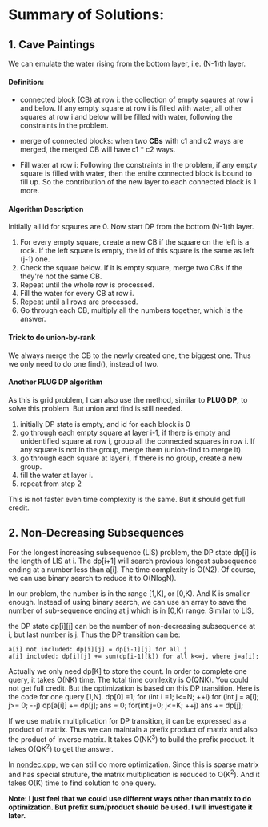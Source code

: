 # Summary of Solutions:

## 1.  Cave Paintings
We can emulate the water rising from the bottom layer, i.e. (N-1)th layer.

#### Definition: 
- connected block (CB) at row i: the collection of empty sqaures at row i and below.  If any empty square at row i is filled with water, all other squares at row i and below will be filled with water, following the constraints in the problem.

- merge of connected blocks: when two **CBs** with c1 and c2 ways are merged, the merged CB will have c1 * c2 ways.

- Fill water at row i: Following the constraints in the problem, if any empty square is filled with water, then the entire connected block is bound to fill up. So the contribution of the new layer to each connected block is 1 more.

#### Algorithm Description

Initially all id for sqaures are 0.  Now start DP from the bottom (N-1)th layer.

1. For every empty square, create a new CB if the square on the left is a rock. If the left square is empty, the id of this square is the same as left (j-1) one.
2. Check the square below.  If it is empty square, merge two CBs if the they're not the same CB.
3. Repeat until the whole row is processed.
4. Fill the water for every CB at row i.
5. Repeat until all rows are processed.
6. Go through each CB, multiply all the numbers together, which is the answer.


#### Trick to do union-by-rank

We always merge the CB to the newly created one, the biggest one.  Thus we only need to do one find(), instead of two.

#### Another PLUG DP algorithm

As this is grid problem, I can also use the method, similar to **PLUG DP**, to solve this problem. But union and find is still needed.
1. initially DP state is empty, and id for each block is 0
2. go through each empty square at layer i-1, if there is empty and unidentified square at row i, group all the connected squares in row i.  If any square is not in the group, merge them (union-find to merge it). 
3. go through each square at layer i, if there is no group, create a new group.
4. fill the water at layer i.
5. repeat from step 2

This is not faster even time complexity is the same.  But it should get full credit.
 

## 2. Non-Decreasing Subsequences


For the longest increasing subsequence (LIS) problem, the DP state dp[i] is the length of LIS at i.  The dp[i+1] will search previous longest subsequence ending at a number less than a[i].  The time complexity is O(N2).  Of course, we can use binary search to reduce it to O(NlogN).  

In our problem, the number is in the range [1,K], or \[0,K).  And K is smaller enough. Instead of using binary search, we can use an array to save the number of sub-sequence ending at j which is in \[0,K) range.
Similar to LIS,

the DP state dp[i][j] can be the number of non-decreasing subsequence at i, but last number is j.
Thus the DP transition can be:

    a[i] not included: dp[i][j] = dp[i-1][j] for all j
    a[i] included: dp[i][j] += sum(dp[i-1][k]) for all k<=j, where j=a[i];

Actually we only need dp[K] to store the count.  In order to complete one query, it takes O(NK) time.  The total time comlexity is O(QNK).  You could not get full credit.  But the optimization is based on this DP transition.  Here is the code for one query [1,N].
    dp[0] =1; 
    for (int i =1; i<=N; ++i) 
        for (int j = a[i]; j>= 0; --j) dp[a[i]] += dp[j];
    ans = 0; for(int j=0; j<=K; ++j) ans += dp[j];

If we use matrix multiplication for DP transition, it can be expressed as a product of matrix.
Thus we can maintain a prefix product of matrix and also the product of inverse matrix.  It takes O(NK<sup>3</sup>) to build the prefix product.  It takes O(QK<sup>2</sup>) to get the answer.

In [nondec.cpp](nondec.cpp), we can still do more optimization.  Since this is sparse matrix and has special struture, the matrix multiplication is reduced to O(K<sup>2</sup>).  And it takes O(K) time to find solution to one query.

**Note: I just feel that we could use different ways other than matrix to do optimization.  But prefix sum/product should be used.  I will investigate it later.**

